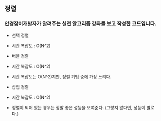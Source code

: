 ## 정렬

### 안경잡이개발자가 알려주는 실전 알고리즘 강좌를 보고 작성한 코드입니다.

- 선택 정렬
- 시간 복잡도 : O(N^2)

- 버블 정렬
- 시간 복잡도 : O(N^2)
- 시간 복잡도는 O(N^2)지만, 정렬 기법 중에 가장 느리다.

- 삽입 정렬
- 시간 복잡도 : O(N^2)
- 정렬이 되어 있는 경우는 정말 좋은 성능을 보여준다. (그렇지 않다면, 성능이 별로다.)
